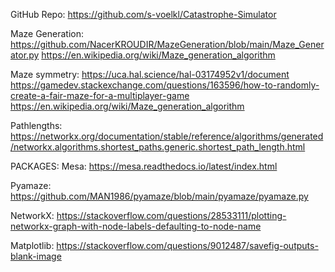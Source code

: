 GitHub Repo: https://github.com/s-voelkl/Catastrophe-Simulator

Maze Generation:
https://github.com/NacerKROUDIR/MazeGeneration/blob/main/Maze_Generator.py
https://en.wikipedia.org/wiki/Maze_generation_algorithm

Maze symmetry:
https://uca.hal.science/hal-03174952v1/document
https://gamedev.stackexchange.com/questions/163596/how-to-randomly-create-a-fair-maze-for-a-multiplayer-game
https://en.wikipedia.org/wiki/Maze_generation_algorithm

Pathlengths:
https://networkx.org/documentation/stable/reference/algorithms/generated/networkx.algorithms.shortest_paths.generic.shortest_path_length.html

PACKAGES:
Mesa:
https://mesa.readthedocs.io/latest/index.html

Pyamaze:
https://github.com/MAN1986/pyamaze/blob/main/pyamaze/pyamaze.py

NetworkX:
https://stackoverflow.com/questions/28533111/plotting-networkx-graph-with-node-labels-defaulting-to-node-name

Matplotlib:
https://stackoverflow.com/questions/9012487/savefig-outputs-blank-image
